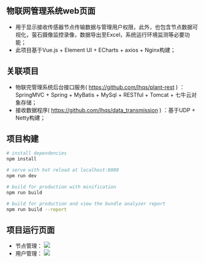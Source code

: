 ## 物联网管理系统web页面

* 用于显示接收传感器节点传输数据与管理用户权限，此外，也包含节点数据可视化，萤石摄像监控录像，数据导出至Excel，系统运行环境监测等必要功能；
* 此项目基于Vue.js + Element UI + ECharts + axios + Nginx构建；

## 关联项目

* 物联完管理系统后台接口服务( https://github.com/lhqs/plant-rest ) ：SpringMVC + Spring + MyBatis + MySql + RESTful + Tomcat + 七牛云对象存储；
*	接收数据程序( https://github.com/lhqs/data_transmission ) ：基于UDP + Netty构建；

## 项目构建

``` bash
# install dependencies
npm install

# serve with hot reload at localhost:8080
npm run dev

# build for production with minification
npm run build

# build for production and view the bundle analyzer report
npm run build --report
```


## 项目运行页面

* 节点管理：
![](http://qiniu.lhqs1314.cn/msg_node.png)
* 用户管理：
![](http://qiniu.lhqs1314.cn/msg_user.png)
